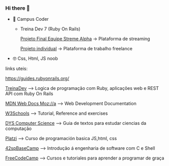 ### Hi there 👋


- 🌱 Campus Coder
  - Treina Dev 7 (Ruby On Rails)
 
     [Projeto Final Equipe Streme Alpha](https://github.com/TreinaDev/stream-alpha) -> Plataforma de streaming
     
     [Projeto individual](https://github.com/angelasoler/Tech_Freelance_Project) -> Plataforma de trabalho freelance
       
     
- 🤓 Css, Html, JS noob

links uteis: 

https://guides.rubyonrails.org/

[TreinaDev](https://treinadev.com.br/) --> Logica de programação com Ruby, aplicações web e REST API com Ruby On Rails

[MDN Web Docs Moz://a](https://developer.mozilla.org/) --> Web Development Documentation

[W3Schools](https://www.w3schools.com/) --> Tutorial, Reference and exercises

[DYS Computer Science](https://github.com/jamesleeat/TeachYourselfCS-ES/blob/main/TeachYourselfCS-ES.md) --> Guia de textos para estudar ciencias da computação

[Platzi](https://platzi.com/clases/programacion-basica/) --> Curso de programación basica JS,html, css
 
[42spBaseCamp](https://www.42sp.org.br/)  --> Introdução á engenharia de software com C e Shell

[FreeCodeCamp](https://www.freecodecamp.org/) --> Cursos e tutoriales para aprender a programar de graça
 
 


<!--
**angelasoler/angelasoler** is a ✨ _special_ ✨ repository because its `README.md` (this file) appears on your GitHub profile.

Here are some ideas to get you started:

- 🔭 I’m currently working on ...
- 🌱 I’m currently learning ...
- 👯 I’m looking to collaborate on ...
- 🤔 I’m looking for help with ...
- 💬 Ask me about ...
- 📫 How to reach me: ...
- 😄 Pronouns: ...
- ⚡ Fun fact: ...
-->
